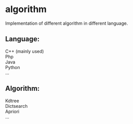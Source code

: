 # algorithm
Implementation of different algorithm in different language.
## Language: 
C++ (mainly used)<br/>
Php<br/>
Java<br/>
Python<br/>
...
## Algorithm:
Kdtree<br/>
Dictsearch<br/>
Apriori<br/>
...
